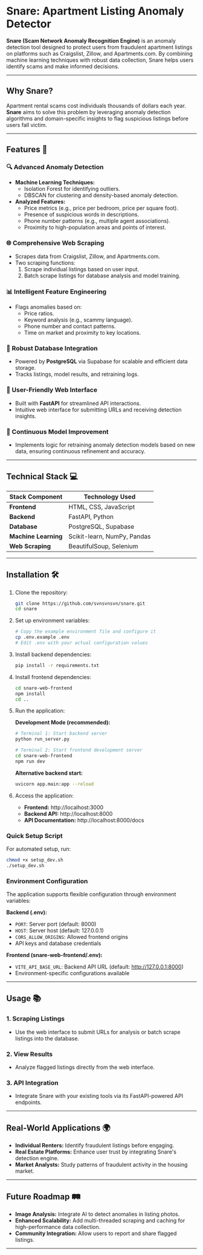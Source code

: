 # Snare: Apartment Listing Anomaly Detector

**Snare (Scam Network Anomaly Recognition Engine)** is an anomaly detection tool designed to protect users from fraudulent apartment listings on platforms such as Craigslist, Zillow, and Apartments.com. By combining machine learning techniques with robust data collection, Snare helps users identify scams and make informed decisions.

---

## Why Snare?

Apartment rental scams cost individuals thousands of dollars each year. **Snare** aims to solve this problem by leveraging anomaly detection algorithms and domain-specific insights to flag suspicious listings before users fall victim.

---

## Features 🚀

### 🔍 Advanced Anomaly Detection
- **Machine Learning Techniques:**
  - Isolation Forest for identifying outliers.
  - DBSCAN for clustering and density-based anomaly detection.
- **Analyzed Features:**
  - Price metrics (e.g., price per bedroom, price per square foot).
  - Presence of suspicious words in descriptions.
  - Phone number patterns (e.g., multiple agent associations).
  - Proximity to high-population areas and points of interest.

### 🌐 Comprehensive Web Scraping
- Scrapes data from Craigslist, Zillow, and Apartments.com.
- Two scraping functions:
  1. Scrape individual listings based on user input.
  2. Batch scrape listings for database analysis and model training.

### 📊 Intelligent Feature Engineering
- Flags anomalies based on:
  - Price ratios.
  - Keyword analysis (e.g., scammy language).
  - Phone number and contact patterns.
  - Time on market and proximity to key locations.

### 💾 Robust Database Integration
- Powered by **PostgreSQL** via Supabase for scalable and efficient data storage.
- Tracks listings, model results, and retraining logs.

### 🌟 User-Friendly Web Interface
- Built with **FastAPI** for streamlined API interactions.
- Intuitive web interface for submitting URLs and receiving detection insights.

### 🔄 Continuous Model Improvement
- Implements logic for retraining anomaly detection models based on new data, ensuring continuous refinement and accuracy.

---

## Technical Stack 💻

| Stack Component   | Technology Used                |
|-------------------|--------------------------------|
| **Frontend**      | HTML, CSS, JavaScript          |
| **Backend**       | FastAPI, Python                |
| **Database**      | PostgreSQL, Supabase           |
| **Machine Learning** | Scikit-learn, NumPy, Pandas     |
| **Web Scraping**  | BeautifulSoup, Selenium        |

---

## Installation 🛠️

1. Clone the repository:
   ```bash
   git clone https://github.com/svnsvnsvn/snare.git
   cd snare
   ```

2. Set up environment variables:
   ```bash
   # Copy the example environment file and configure it
   cp .env.example .env
   # Edit .env with your actual configuration values
   ```

3. Install backend dependencies:
   ```bash
   pip install -r requirements.txt
   ```

4. Install frontend dependencies:
   ```bash
   cd snare-web-frontend
   npm install
   cd ..
   ```

5. Run the application:

   **Development Mode (recommended):**
   ```bash
   # Terminal 1: Start backend server
   python run_server.py
   
   # Terminal 2: Start frontend development server
   cd snare-web-frontend
   npm run dev
   ```

   **Alternative backend start:**
   ```bash
   uvicorn app.main:app --reload
   ```

6. Access the application:
   - **Frontend:** http://localhost:3000
   - **Backend API:** http://localhost:8000
   - **API Documentation:** http://localhost:8000/docs

### Quick Setup Script
For automated setup, run:
```bash
chmod +x setup_dev.sh
./setup_dev.sh
```

### Environment Configuration

The application supports flexible configuration through environment variables:

**Backend (.env):**
- `PORT`: Server port (default: 8000)
- `HOST`: Server host (default: 127.0.0.1)
- `CORS_ALLOW_ORIGINS`: Allowed frontend origins
- API keys and database credentials

**Frontend (snare-web-frontend/.env):**
- `VITE_API_BASE_URL`: Backend API URL (default: http://127.0.0.1:8000)
- Environment-specific configurations available

---

## Usage 📚

### 1. Scraping Listings
- Use the web interface to submit URLs for analysis or batch scrape listings into the database.

### 2. View Results
- Analyze flagged listings directly from the web interface.

### 3. API Integration
- Integrate Snare with your existing tools via its FastAPI-powered API endpoints.

---

## Real-World Applications 🌍

- **Individual Renters:** Identify fraudulent listings before engaging.
- **Real Estate Platforms:** Enhance user trust by integrating Snare's detection engine.
- **Market Analysts:** Study patterns of fraudulent activity in the housing market.

---

## Future Roadmap 🛤️

- **Image Analysis:** Integrate AI to detect anomalies in listing photos.
- **Enhanced Scalability:** Add multi-threaded scraping and caching for high-performance data collection.
- **Community Integration:** Allow users to report and share flagged listings.

---
